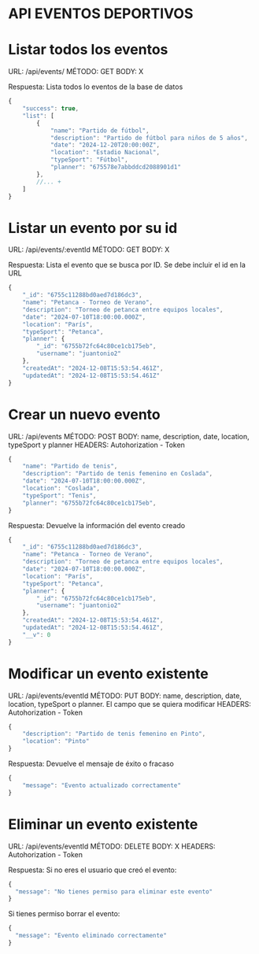 # API EVENTOS DEPORTIVOS

# Listar todos los eventos

URL: /api/events/
MÉTODO: GET
BODY: X

Respuesta:
Lista todos lo eventos de la base de datos

```js
{
    "success": true,
    "list": [
        {
            "name": "Partido de fútbol",
            "description": "Partido de fútbol para niños de 5 años",
            "date": "2024-12-20T20:00:00Z",
            "location": "Estadio Nacional",
            "typeSport": "Fútbol",
            "planner": "675578e7abbddcd2088901d1"
        },
        //... +
    ]
}
```

# Listar un evento por su id

URL: /api/events/:eventId
MÉTODO: GET
BODY: X

Respuesta:
Lista el evento que se busca por ID. Se debe incluir el id en la URL

```js
{
    "_id": "6755c11288bd0aed7d186dc3",
    "name": "Petanca - Torneo de Verano",
    "description": "Torneo de petanca entre equipos locales",
    "date": "2024-07-10T18:00:00.000Z",
    "location": "París",
    "typeSport": "Petanca",
    "planner": {
        "_id": "6755b72fc64c80ce1cb175eb",
        "username": "juantonio2"
    },
    "createdAt": "2024-12-08T15:53:54.461Z",
    "updatedAt": "2024-12-08T15:53:54.461Z"
}
```

# Crear un nuevo evento

URL: /api/events
MÉTODO: POST
BODY: name, description, date, location, typeSport y planner
HEADERS: Autohorization - Token

```js
{
    "name": "Partido de tenis", 
    "description": "Partido de tenis femenino en Coslada",
    "date": "2024-07-10T18:00:00.000Z",
    "location": "Coslada",
    "typeSport": "Tenis",
    "planner": "6755b72fc64c80ce1cb175eb",
}
```

Respuesta:
Devuelve la información del evento creado

```js
{
    "_id": "6755c11288bd0aed7d186dc3",
    "name": "Petanca - Torneo de Verano",
    "description": "Torneo de petanca entre equipos locales",
    "date": "2024-07-10T18:00:00.000Z",
    "location": "París",
    "typeSport": "Petanca",
    "planner": {
        "_id": "6755b72fc64c80ce1cb175eb",
        "username": "juantonio2"
    },
    "createdAt": "2024-12-08T15:53:54.461Z",
    "updatedAt": "2024-12-08T15:53:54.461Z",
    "__v": 0
}
```


# Modificar un evento existente

URL: /api/events/eventId
MÉTODO: PUT
BODY: name, description, date, location, typeSport o planner. El campo que se quiera modificar
HEADERS: Autohorization - Token

```js
{
    "description": "Partido de tenis femenino en Pinto",
    "location": "Pinto"
}
```

Respuesta:
Devuelve el mensaje de éxito o fracaso

```js
{
    "message": "Evento actualizado correctamente"
}
```

# Eliminar un evento existente

URL: /api/events/eventId
MÉTODO: DELETE
BODY: X
HEADERS: Autohorization - Token


Respuesta:
Si no eres el usuario que creó el evento: 

```js
{
  "message": "No tienes permiso para eliminar este evento"
}
```

Si tienes permiso borrar el evento:
```js
{
  "message": "Evento eliminado correctamente"
}
```